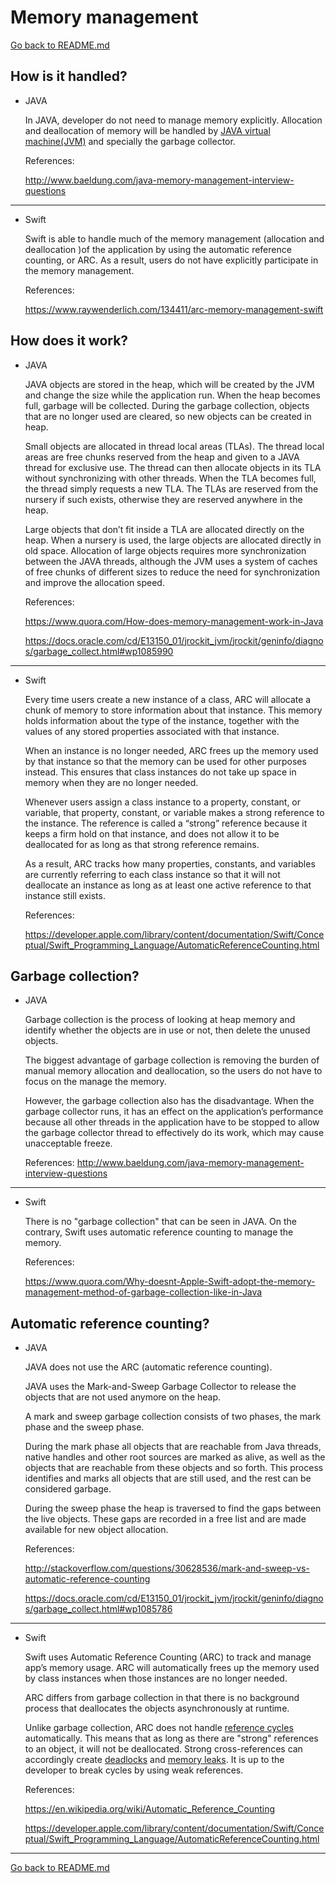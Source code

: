 # Memory management
[Go back to README.md](README.md)

## How is it handled?

* JAVA

  In JAVA, developer do not need to manage memory explicitly. Allocation and deallocation of memory will be handled by [JAVA virtual machine(JVM)](https://en.wikipedia.org/wiki/Java_virtual_machine) and specially the garbage collector.

  References:

  <http://www.baeldung.com/java-memory-management-interview-questions>

---

* Swift

  Swift is able to handle much of the memory management (allocation and deallocation )of the application by using the automatic reference counting, or ARC. As a result, users do not have explicitly participate in the memory management.

  References:

  <https://www.raywenderlich.com/134411/arc-memory-management-swift>


## How does it work?

* JAVA

  JAVA objects are stored in the heap, which will be created by the JVM and change the size while the application run.  When the heap becomes full, garbage will be collected. During the garbage collection, objects that are no longer used are cleared, so new objects can be created in heap.

  Small objects are allocated in thread local areas (TLAs). The thread local areas are free chunks reserved from the heap and given to a JAVA thread for exclusive use. The thread can then allocate objects in its TLA without synchronizing with other threads. When the TLA becomes full, the thread simply requests a new TLA. The TLAs are reserved from the nursery if such exists, otherwise they are reserved anywhere in the heap.

  Large objects that don’t fit inside a TLA are allocated directly on the heap. When a nursery is used, the large objects are allocated directly in old space. Allocation of large objects requires more synchronization between the JAVA threads, although the  JVM uses a system of caches of free chunks of different sizes to reduce the need for synchronization and improve the allocation speed.

  References:

  <https://www.quora.com/How-does-memory-management-work-in-Java>

  <https://docs.oracle.com/cd/E13150_01/jrockit_jvm/jrockit/geninfo/diagnos/garbage_collect.html#wp1085990>

---
* Swift

  Every time users create a new instance of a class, ARC will allocate a chunk of memory to store information about that instance. This memory holds information about the type of the instance, together with the values of any stored properties associated with that instance.

  When an instance is no longer needed, ARC frees up the memory used by that instance so that the memory can be used for other purposes instead. This ensures that class instances do not take up space in memory when they are no longer needed.

  Whenever users assign a class instance to a property, constant, or variable, that property, constant, or variable makes a strong reference to the instance. The reference is called a “strong” reference because it keeps a firm hold on that instance, and does not allow it to be deallocated for as long as that strong reference remains.

  As a result, ARC tracks how many properties, constants, and variables are currently referring to each class instance so that it will not deallocate an instance as long as at least one active reference to that instance still exists.

  References:

  <https://developer.apple.com/library/content/documentation/Swift/Conceptual/Swift_Programming_Language/AutomaticReferenceCounting.html>



## Garbage collection?

* JAVA

  Garbage collection is the process of looking at heap memory and identify whether the objects are in use or not, then delete the unused objects.

  The biggest advantage of garbage collection is removing the burden of manual memory allocation and deallocation, so the users do not have to focus on the manage the memory.

  However, the garbage collection also has the disadvantage. When the garbage collector runs, it has an effect on the application’s performance because all other threads in the application have to be stopped to allow the garbage collector thread to effectively do its work, which may cause unacceptable freeze.


  References:
  <http://www.baeldung.com/java-memory-management-interview-questions>

---
* Swift

  There is no "garbage collection" that can be seen in JAVA. On the contrary, Swift uses automatic reference counting to manage the memory.

  References:

  <https://www.quora.com/Why-doesnt-Apple-Swift-adopt-the-memory-management-method-of-garbage-collection-like-in-Java>

## Automatic reference counting?

* JAVA

  JAVA does not use the ARC (automatic reference counting).

  JAVA uses the Mark-and-Sweep Garbage Collector to release the objects that are not used anymore on the heap.

  A mark and sweep garbage collection consists of two phases, the mark phase and the sweep phase.

  During the mark phase all objects that are reachable from Java threads, native handles and other root sources are marked as alive, as well as the objects that are reachable from these objects and so forth. This process identifies and marks all objects that are still used, and the rest can be considered garbage.

  During the sweep phase the heap is traversed to find the gaps between the live objects. These gaps are recorded in a free list and are made available for new object allocation.

  References:

  <http://stackoverflow.com/questions/30628536/mark-and-sweep-vs-automatic-reference-counting>

  <https://docs.oracle.com/cd/E13150_01/jrockit_jvm/jrockit/geninfo/diagnos/garbage_collect.html#wp1085786>

---
* Swift

  Swift uses Automatic Reference Counting (ARC) to track and manage app’s memory usage. ARC will automatically frees up the memory used by class instances when those instances are no longer needed.

  ARC differs from garbage collection in that there is no background process that deallocates the objects asynchronously at runtime.

  Unlike garbage collection, ARC does not handle [reference cycles](https://en.wikipedia.org/wiki/Reference_counting#reference_cycle) automatically. This means that as long as there are "strong" references to an object, it will not be deallocated. Strong cross-references can accordingly create [deadlocks](https://en.wikipedia.org/wiki/Deadlock) and [memory leaks](https://en.wikipedia.org/wiki/Memory_leak). It is up to the developer to break cycles by using weak references.

  References:

  <https://en.wikipedia.org/wiki/Automatic_Reference_Counting>

  <https://developer.apple.com/library/content/documentation/Swift/Conceptual/Swift_Programming_Language/AutomaticReferenceCounting.html>
  
---
[Go back to README.md](README.md)
